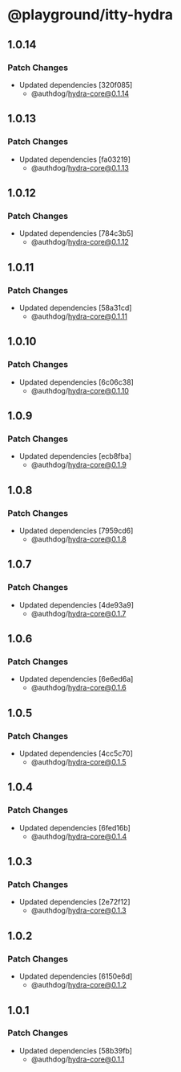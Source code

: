 # @playground/itty-hydra

## 1.0.14

### Patch Changes

- Updated dependencies [320f085]
  - @authdog/hydra-core@0.1.14

## 1.0.13

### Patch Changes

- Updated dependencies [fa03219]
  - @authdog/hydra-core@0.1.13

## 1.0.12

### Patch Changes

- Updated dependencies [784c3b5]
  - @authdog/hydra-core@0.1.12

## 1.0.11

### Patch Changes

- Updated dependencies [58a31cd]
  - @authdog/hydra-core@0.1.11

## 1.0.10

### Patch Changes

- Updated dependencies [6c06c38]
  - @authdog/hydra-core@0.1.10

## 1.0.9

### Patch Changes

- Updated dependencies [ecb8fba]
  - @authdog/hydra-core@0.1.9

## 1.0.8

### Patch Changes

- Updated dependencies [7959cd6]
  - @authdog/hydra-core@0.1.8

## 1.0.7

### Patch Changes

- Updated dependencies [4de93a9]
  - @authdog/hydra-core@0.1.7

## 1.0.6

### Patch Changes

- Updated dependencies [6e6ed6a]
  - @authdog/hydra-core@0.1.6

## 1.0.5

### Patch Changes

- Updated dependencies [4cc5c70]
  - @authdog/hydra-core@0.1.5

## 1.0.4

### Patch Changes

- Updated dependencies [6fed16b]
  - @authdog/hydra-core@0.1.4

## 1.0.3

### Patch Changes

- Updated dependencies [2e72f12]
  - @authdog/hydra-core@0.1.3

## 1.0.2

### Patch Changes

- Updated dependencies [6150e6d]
  - @authdog/hydra-core@0.1.2

## 1.0.1

### Patch Changes

- Updated dependencies [58b39fb]
  - @authdog/hydra-core@0.1.1
